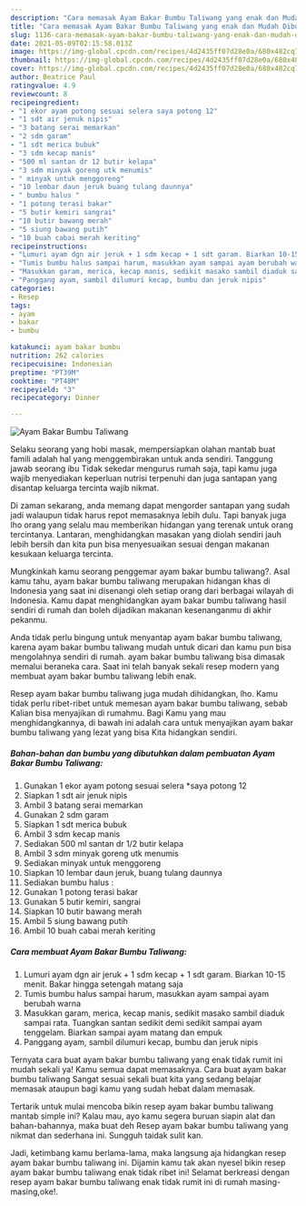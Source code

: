 ```yaml
---
description: "Cara memasak Ayam Bakar Bumbu Taliwang yang enak dan Mudah Dibuat"
title: "Cara memasak Ayam Bakar Bumbu Taliwang yang enak dan Mudah Dibuat"
slug: 1136-cara-memasak-ayam-bakar-bumbu-taliwang-yang-enak-dan-mudah-dibuat
date: 2021-05-09T02:15:58.013Z
image: https://img-global.cpcdn.com/recipes/4d2435ff07d28e0a/680x482cq70/ayam-bakar-bumbu-taliwang-foto-resep-utama.jpg
thumbnail: https://img-global.cpcdn.com/recipes/4d2435ff07d28e0a/680x482cq70/ayam-bakar-bumbu-taliwang-foto-resep-utama.jpg
cover: https://img-global.cpcdn.com/recipes/4d2435ff07d28e0a/680x482cq70/ayam-bakar-bumbu-taliwang-foto-resep-utama.jpg
author: Beatrice Paul
ratingvalue: 4.9
reviewcount: 8
recipeingredient:
- "1 ekor ayam potong sesuai selera saya potong 12"
- "1 sdt air jenuk nipis"
- "3 batang serai memarkan"
- "2 sdm garam"
- "1 sdt merica bubuk"
- "3 sdm kecap manis"
- "500 ml santan dr 12 butir kelapa"
- "3 sdm minyak goreng utk menumis"
- " minyak untuk menggoreng"
- "10 lembar daun jeruk buang tulang daunnya"
- " bumbu halus "
- "1 potong terasi bakar"
- "5 butir kemiri sangrai"
- "10 butir bawang merah"
- "5 siung bawang putih"
- "10 buah cabai merah keriting"
recipeinstructions:
- "Lumuri ayam dgn air jeruk + 1 sdm kecap + 1 sdt garam. Biarkan 10-15 menit. Bakar hingga setengah matang saja"
- "Tumis bumbu halus sampai harum, masukkan ayam sampai ayam berubah warna"
- "Masukkan garam, merica, kecap manis, sedikit masako sambil diaduk sampai rata. Tuangkan santan sedikit demi sedikit sampai ayam tenggelam. Biarkan sampai ayam matang dan empuk"
- "Panggang ayam, sambil dilumuri kecap, bumbu dan jeruk nipis"
categories:
- Resep
tags:
- ayam
- bakar
- bumbu

katakunci: ayam bakar bumbu 
nutrition: 262 calories
recipecuisine: Indonesian
preptime: "PT39M"
cooktime: "PT48M"
recipeyield: "3"
recipecategory: Dinner

---
```



![Ayam Bakar Bumbu Taliwang](https://img-global.cpcdn.com/recipes/4d2435ff07d28e0a/680x482cq70/ayam-bakar-bumbu-taliwang-foto-resep-utama.jpg)

Selaku seorang yang hobi masak, mempersiapkan olahan mantab buat famili adalah hal yang menggembirakan untuk anda sendiri. Tanggung jawab seorang ibu Tidak sekedar mengurus rumah saja, tapi kamu juga wajib menyediakan keperluan nutrisi terpenuhi dan juga santapan yang disantap keluarga tercinta wajib nikmat.

Di zaman  sekarang, anda memang dapat mengorder santapan yang sudah jadi walaupun tidak harus repot memasaknya lebih dulu. Tapi banyak juga lho orang yang selalu mau memberikan hidangan yang terenak untuk orang tercintanya. Lantaran, menghidangkan masakan yang diolah sendiri jauh lebih bersih dan kita pun bisa menyesuaikan sesuai dengan makanan kesukaan keluarga tercinta. 



Mungkinkah kamu seorang penggemar ayam bakar bumbu taliwang?. Asal kamu tahu, ayam bakar bumbu taliwang merupakan hidangan khas di Indonesia yang saat ini disenangi oleh setiap orang dari berbagai wilayah di Indonesia. Kamu dapat menghidangkan ayam bakar bumbu taliwang hasil sendiri di rumah dan boleh dijadikan makanan kesenanganmu di akhir pekanmu.

Anda tidak perlu bingung untuk menyantap ayam bakar bumbu taliwang, karena ayam bakar bumbu taliwang mudah untuk dicari dan kamu pun bisa mengolahnya sendiri di rumah. ayam bakar bumbu taliwang bisa dimasak memalui beraneka cara. Saat ini telah banyak sekali resep modern yang membuat ayam bakar bumbu taliwang lebih enak.

Resep ayam bakar bumbu taliwang juga mudah dihidangkan, lho. Kamu tidak perlu ribet-ribet untuk memesan ayam bakar bumbu taliwang, sebab Kalian bisa menyajikan di rumahmu. Bagi Kamu yang mau menghidangkannya, di bawah ini adalah cara untuk menyajikan ayam bakar bumbu taliwang yang lezat yang bisa Kita hidangkan sendiri.

<!--inarticleads1-->

##### Bahan-bahan dan bumbu yang dibutuhkan dalam pembuatan Ayam Bakar Bumbu Taliwang:

1. Gunakan 1 ekor ayam potong sesuai selera *saya potong 12
1. Siapkan 1 sdt air jenuk nipis
1. Ambil 3 batang serai memarkan
1. Gunakan 2 sdm garam
1. Siapkan 1 sdt merica bubuk
1. Ambil 3 sdm kecap manis
1. Sediakan 500 ml santan dr 1/2 butir kelapa
1. Ambil 3 sdm minyak goreng utk menumis
1. Sediakan  minyak untuk menggoreng
1. Siapkan 10 lembar daun jeruk, buang tulang daunnya
1. Sediakan  bumbu halus :
1. Gunakan 1 potong terasi bakar
1. Gunakan 5 butir kemiri, sangrai
1. Siapkan 10 butir bawang merah
1. Ambil 5 siung bawang putih
1. Ambil 10 buah cabai merah keriting




<!--inarticleads2-->

##### Cara membuat Ayam Bakar Bumbu Taliwang:

1. Lumuri ayam dgn air jeruk + 1 sdm kecap + 1 sdt garam. Biarkan 10-15 menit. Bakar hingga setengah matang saja
1. Tumis bumbu halus sampai harum, masukkan ayam sampai ayam berubah warna
1. Masukkan garam, merica, kecap manis, sedikit masako sambil diaduk sampai rata. Tuangkan santan sedikit demi sedikit sampai ayam tenggelam. Biarkan sampai ayam matang dan empuk
1. Panggang ayam, sambil dilumuri kecap, bumbu dan jeruk nipis




Ternyata cara buat ayam bakar bumbu taliwang yang enak tidak rumit ini mudah sekali ya! Kamu semua dapat memasaknya. Cara buat ayam bakar bumbu taliwang Sangat sesuai sekali buat kita yang sedang belajar memasak ataupun bagi kamu yang sudah hebat dalam memasak.

Tertarik untuk mulai mencoba bikin resep ayam bakar bumbu taliwang mantab simple ini? Kalau mau, ayo kamu segera buruan siapin alat dan bahan-bahannya, maka buat deh Resep ayam bakar bumbu taliwang yang nikmat dan sederhana ini. Sungguh taidak sulit kan. 

Jadi, ketimbang kamu berlama-lama, maka langsung aja hidangkan resep ayam bakar bumbu taliwang ini. Dijamin kamu tak akan nyesel bikin resep ayam bakar bumbu taliwang enak tidak ribet ini! Selamat berkreasi dengan resep ayam bakar bumbu taliwang enak tidak rumit ini di rumah masing-masing,oke!.

